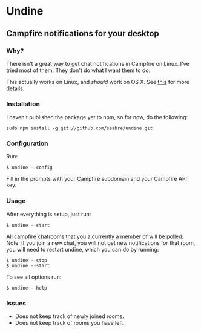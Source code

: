 # Undine

## Campfire notifications for your desktop

### Why?

There isn't a great way to get chat notifications in Campfire on Linux.
I've tried most of them. They don't do what I want them to do.

This actually works on Linux, and *should* work on OS X. See [this](https://github.com/visionmedia/node-growl) for more details.

### Installation

I haven't published the package yet to npm, so for now, do the following:

`sudo npm install -g git://github.com/seabre/undine.git`

### Configuration

Run:

```
$ undine --config
```

Fill in the prompts with your Campfire subdomain and your Campfire API key.

### Usage

After everything is setup, just run:

```
$ undine --start
```

All campfire chatrooms that you a currently a member of will be polled.
Note: If you join a new chat, you will not get new notifications for that room, you will need to restart undine,
which you can do by running:

```
$ undine --stop
$ undine --start
```

To see all options run:

```
$ undine --help
```

### Issues

* Does not keep track of newly joined rooms.
* Does not keep track of rooms you have left.
